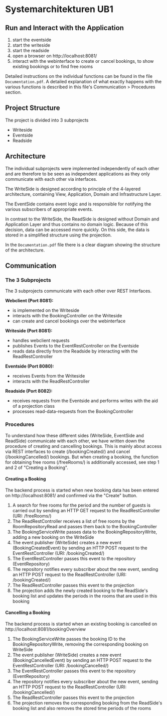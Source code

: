 # Systemarchitekturen UB1

## Run and Interact with the Application
1. start the eventside
2. start the writeside
3. start the readside
4. open a browser on http://localhost:8081/
5. interact with the webinterface to create or cancel bookings, to show existing bookings or to find free rooms

Detailed instructions on the individual functions can be found in the file `Documentation.pdf`. A detailed explanation of what exactly happens with the various functions is described in this file's Communication > Procedures section.

## Project Structure
The project is divided into 3 subprojects 
- Writeside
- Eventside
- Readside

## Architecture
The individual subprojects were implemented independently of each other and are therefore to be seen as independent applications as they only communicate with each other via interfaces. 

The WriteSide is designed according to principle of the 4-layered architecture, containing View, Application, Domain and Infrastructure Layer.

The EventSide contains event logic and is responsible for notifying the various subscribers of appropriate events.

In contrast to the WriteSide, the ReadSide is designed without Domain and Application Layer and thus contains no domain logic. Because of this decision, data can be accessed more quickly. On this side, the data is stored in a simplified structure using the projection.

In the `Documentation.pdf` file there is a clear diagram showing the structure of the architecture.

## Communication

### The 3 Subprojects
The 3 subprojects communicate with each other over REST Interfaces. 

**Webclient (Port 8081):**
- is implemented on the Writeside
- interacts with the BookingController on the Writeside
- can create and cancel bookings over the webinterface

**Writeside (Port 8081):**
- handles webclient requests
- publishes Events to the EventRestController on the Eventside
- reads data directly from the Readside by interacting with the ReadRestController

**Eventside (Port 8080):**
- receives Events from the Writeside 
- interacts with the ReadRestController

**Readside (Port 8082):**
- receives requests from the Eventside and performs writes with the aid of a projection class
- processes read-data-requests from the BookingController


### Procedures
To understand how these different sides (WriteSide, EventSide and ReadSide) communicate with each other, we have written down the procedure of creating and cancelling bookings.
This is mainly about access via REST interfaces to create (/bookingCreated/) and cancel (/bookingCancelled/) bookings. But when creating a booking, the function for obtaining free rooms (/freeRooms/) is additionally accessed, see step 1 and 2 of "Creating a Booking".

#### Creating a Booking
The backend process is started when new booking data has been entered on http://localhost:8081/ and confirmed via the "Create" button.

1. A search for free rooms for the period and the number of guests is carried out by sending an HTTP GET request to the ReadRestController (URI: /freeRooms/)
2. The ReadRestController receives a list of free rooms by the RoomRepositoryRead and passes them back to the BookingController
3. The BookingServiceWrite passes data to the BookingRepositoryWrite, adding a new booking on the WriteSide
4. The event publisher (WriteSide) creates a new event (BookingCreatedEvent) by sending an HTTP POST request to the EventRestController (URI: /bookingCreated/)
5. The EventRestController passes this event to the repository (EventRepository)
6. The repository notifies every subscriber about the new event, sending an HTTP POST request to the ReadRestController (URI: /bookingCreated/)
7. The ReadRestController passes this event to the projection
8. The projection adds the newly created booking to the ReadSide's booking list and updates the periods in the rooms that are used in this booking


#### Cancelling a Booking
The backend process is started when an existing booking is cancelled on http://localhost:8081/bookingOverview

1. The BookingServiceWrite passes the booking ID to the BookingRepositoryWrite, removing the corresponding booking on WriteSide
2. The event publisher (WriteSide) creates a new event (BookingCancelledEvent) by sending an HTTP POST request to the EventRestController (URI: /bookingCancelled/)
3. The EventRestController passes this event to the repository (EventRepository)
4. The repository notifies every subscriber about the new event, sending an HTTP POST request to the ReadRestController (URI: /bookingCancelled/)
5. The ReadRestController passes this event to the projection
6. The projection removes the corresponding booking from the ReadSide's booking list and also removes the stored time periods of the rooms

